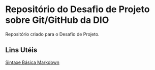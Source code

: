 # Repositório do Desafio de Projeto sobre Git/GitHub da DIO
Repositório criado para o Desafio de Projeto.

## Lins Utéis
[Sintaxe Básica Markdown](https://www.markdownguide.org/basic-syntax/)
